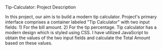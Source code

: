 Tip-Calculator: Project Description

In this project, our aim is to build a modern tip calculator.
Project's primary interface comprises a container labeled "Tip Calculator" with two input fields: 1) For the bill amount. 2) For the tip percentage.
Tip calculator has a modern design which is styled using CSS.
I have utilized JavaScript to obtain the values of the two input fields and calculate the Total Amount based on these values.
